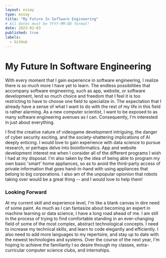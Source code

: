 ```yaml
---
layout: essay
type: essay
title: "My Future In Software Engineering"
# All dates must be YYYY-MM-DD format!
date: 2023-02-03
published: true
labels:
  - GitHub
---
```



 #                My Future In Software Engineering
 
 
 With every moment that I gain experience in software engineering, I realize there is so much more I have yet to learn. The endless possibilities that accompany software engineering, such as app, website, or software development, lend so much choice and freedom that I feel it is too restricting to have to choose one field to specialize in. The expectation that I already have a sense of what I want to do with the rest of my life in this field is rather alarming. As a new computer scientist, I want to be exposed to as many software engineering avenues as I can. Consequently, I'm interested in just about everything.
 
 
 I find the creative nature of videogame development intriguing, the danger of cyber security exciting, and the society-shattering implications of AI deeply enticing. I would love to gain experience with data science to pursue research, or perhaps delve into bioinformatics. App and website development interest me when I consider all of the different programs I wish I had at my disposal. I'm also taken by the idea of being able to program my own basic 'smart' home appliances, so as to avoid the third-party access of private information that goes hand-in-hand with using appliances that belong to big corporations. I also am of the unpopular opionion that robots taking over would be a great thing -- and I would love to help them! 
 
 ### Looking Forward
 At my current skill and experience level, I'm like a blank canvas in dire need of some paint. As much as I can fantasize about becoming an expert in machine learning or data science, I have a long road ahead of me. I am still in the process of trying to find comfortable standing in an ever-changing field of some of the most complex, abstract technological concepts. I need to increase my technical skills, and learn to code elegantly and efficiently. I also need to add more languages to my repertoire, and stay up to date with the newest technologies and systems. Over the course of the next year, I'm hoping to achieve the familiarity I so desire through my classes, extra-curricular computer science clubs, and internships. 
